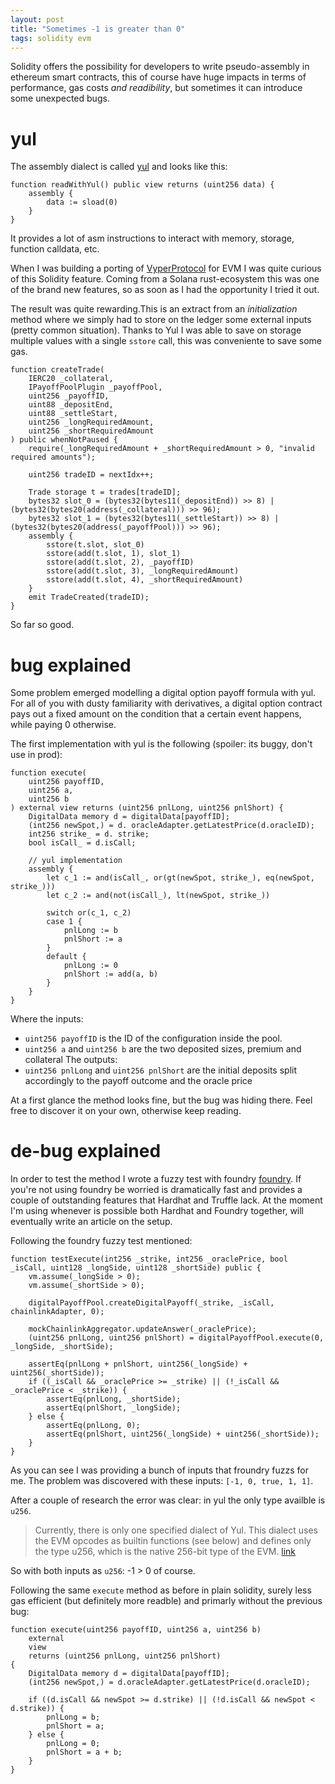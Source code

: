 ```yaml
---
layout: post
title: "Sometimes -1 is greater than 0"
tags: solidity evm
---
```


Solidity offers the possibility for developers to write pseudo-assembly in ethereum smart contracts, this of course have huge impacts in terms of performance, gas costs _and readibility_, but sometimes it can introduce some unexpected bugs.

# yul

The assembly dialect is called [yul](https://docs.soliditylang.org/en/v0.8.17/yul.html) and looks like this:

```solidity
function readWithYul() public view returns (uint256 data) {
    assembly {
        data := sload(0)
    }
}
```

It provides a lot of asm instructions to interact with memory, storage, function calldata, etc.

When I was building a porting of [VyperProtocol](https://twitter.com/VyperProtocol) for EVM I was quite curious of this Solidity feature. Coming from a Solana rust-ecosystem this was one of the brand new features, so as soon as I had the opportunity I tried it out.

The result was quite rewarding.This is an extract from an _initialization_ method where we simply had to store on the ledger some external inputs (pretty common situation). Thanks to Yul I was able to save on storage multiple values with a single `sstore` call, this was conveniente to save some gas.

```solidity
function createTrade(
    IERC20 _collateral,
    IPayoffPoolPlugin _payoffPool,
    uint256 _payoffID,
    uint88 _depositEnd,
    uint88 _settleStart,
    uint256 _longRequiredAmount,
    uint256 _shortRequiredAmount
) public whenNotPaused {
    require(_longRequiredAmount + _shortRequiredAmount > 0, "invalid required amounts");

    uint256 tradeID = nextIdx++;

    Trade storage t = trades[tradeID];
    bytes32 slot_0 = (bytes32(bytes11(_depositEnd)) >> 8) | (bytes32(bytes20(address(_collateral))) >> 96);
    bytes32 slot_1 = (bytes32(bytes11(_settleStart)) >> 8) | (bytes32(bytes20(address(_payoffPool))) >> 96);
    assembly {
        sstore(t.slot, slot_0)
        sstore(add(t.slot, 1), slot_1)
        sstore(add(t.slot, 2), _payoffID)
        sstore(add(t.slot, 3), _longRequiredAmount)
        sstore(add(t.slot, 4), _shortRequiredAmount)
    }
    emit TradeCreated(tradeID);
}
```

So far so good.

# bug explained

Some problem emerged modelling a digital option payoff formula with yul. For all of you with dusty familiarity with derivatives, a digital option contract pays out a fixed amount on the condition that a certain event happens, while paying 0 otherwise.

The first implementation with yul is the following (spoiler: its buggy, don't use in prod):

```solidity
function execute(
    uint256 payoffID,
    uint256 a,
    uint256 b
) external view returns (uint256 pnlLong, uint256 pnlShort) {
    DigitalData memory d = digitalData[payoffID];
    (int256 newSpot,) = d. oracleAdapter.getLatestPrice(d.oracleID);
    int256 strike_ = d. strike;
    bool isCall_ = d.isCall;

    // yul implementation
    assembly {
        let c_1 := and(isCall_, or(gt(newSpot, strike_), eq(newSpot, strike_)))
        let c_2 := and(not(isCall_), lt(newSpot, strike_))

        switch or(c_1, c_2)
        case 1 {
            pnlLong := b
            pnlShort := a
        }
        default {
            pnlLong := 0
            pnlShort := add(a, b)
        }
    }
}
```

Where the inputs:

- `uint256 payoffID` is the ID of the configuration inside the pool.
- `uint256 a` and `uint256 b` are the two deposited sizes, premium and collateral
  The outputs:
- `uint256 pnlLong` and `uint256 pnlShort` are the initial deposits split accordingly to the payoff outcome and the oracle price

At a first glance the method looks fine, but the bug was hiding there. Feel free to discover it on your own, otherwise keep reading.

# de-bug explained

In order to test the method I wrote a fuzzy test with foundry [foundry](https://github.com/foundry-rs/foundry). If you're not using foundry be worried is dramatically fast and provides a couple of outstanding features that Hardhat and Truffle lack. At the moment I'm using whenever is possible both Hardhat and Foundry together, will eventually write an article on the setup.

Following the foundry fuzzy test mentioned:

```solidity
function testExecute(int256 _strike, int256 _oraclePrice, bool _isCall, uint128 _longSide, uint128 _shortSide) public {
    vm.assume(_longSide > 0);
    vm.assume(_shortSide > 0);

    digitalPayoffPool.createDigitalPayoff(_strike, _isCall, chainlinkAdapter, 0);

    mockChainlinkAggregator.updateAnswer(_oraclePrice);
    (uint256 pnlLong, uint256 pnlShort) = digitalPayoffPool.execute(0, _longSide, _shortSide);

    assertEq(pnlLong + pnlShort, uint256(_longSide) + uint256(_shortSide));
    if ((_isCall && _oraclePrice >= _strike) || (!_isCall && _oraclePrice < _strike)) {
        assertEq(pnlLong, _shortSide);
        assertEq(pnlShort, _longSide);
    } else {
        assertEq(pnlLong, 0);
        assertEq(pnlShort, uint256(_longSide) + uint256(_shortSide));
    }
}
```

As you can see I was providing a bunch of inputs that froundry fuzzs for me. The problem was discovered with these inputs: `[-1, 0, true, 1, 1]`.

After a couple of research the error was clear: in yul the only type availble is `u256`.

> Currently, there is only one specified dialect of Yul. This dialect uses the EVM opcodes as builtin functions (see below) and defines only the type u256, which is the native 256-bit type of the EVM. [link](https://docs.soliditylang.org/en/v0.8.17/yul.html#motivation-and-high-level-description)

So with both inputs as `u256`: -1 > 0 of course.

Following the same `execute` method as before in plain solidity, surely less gas efficient (but definitely more readble) and primarly without the previous bug:

```solidity
function execute(uint256 payoffID, uint256 a, uint256 b)
    external
    view
    returns (uint256 pnlLong, uint256 pnlShort)
{
    DigitalData memory d = digitalData[payoffID];
    (int256 newSpot,) = d.oracleAdapter.getLatestPrice(d.oracleID);

    if ((d.isCall && newSpot >= d.strike) || (!d.isCall && newSpot < d.strike)) {
        pnlLong = b;
        pnlShort = a;
    } else {
        pnlLong = 0;
        pnlShort = a + b;
    }
}
```

